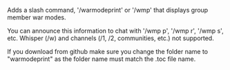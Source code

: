 Adds a slash command, '/warmodeprint' or '/wmp' that displays group member war modes.

You can announce this information to chat with '/wmp p', '/wmp r', '/wmp s', etc. Whisper (/w) and channels (/1, /2, communities, etc.) not supported.

If you download from github make sure you change the folder name to "warmodeprint" as the folder name must match the .toc file name.
